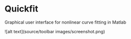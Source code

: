 # Quickfit
Graphical user interface for nonlinear curve fitting in Matlab

![alt text](source/toolbar images/screenshot.png)
